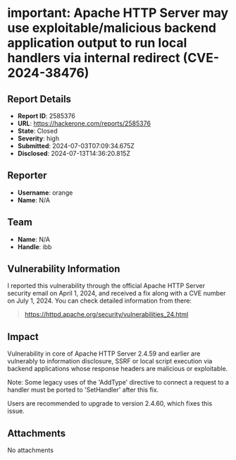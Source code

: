 # important: Apache HTTP Server may use exploitable/malicious backend application output to run local handlers via internal redirect (CVE-2024-38476)

## Report Details
- **Report ID**: 2585376
- **URL**: https://hackerone.com/reports/2585376
- **State**: Closed
- **Severity**: high
- **Submitted**: 2024-07-03T07:09:34.675Z
- **Disclosed**: 2024-07-13T14:36:20.815Z

## Reporter
- **Username**: orange
- **Name**: N/A

## Team
- **Name**: N/A
- **Handle**: ibb

## Vulnerability Information
I reported this vulnerability through the official Apache HTTP Server security email on April 1, 2024, and received a fix along with a CVE number on July 1, 2024. You can check detailed information from there:
> https://httpd.apache.org/security/vulnerabilities_24.html

## Impact

Vulnerability in core of Apache HTTP Server 2.4.59 and earlier are vulnerably to information disclosure, SSRF or local script execution via backend applications whose response headers are malicious or exploitable.

Note: Some legacy uses of the 'AddType' directive to connect a request to a handler must be ported to 'SetHandler' after this fix.

Users are recommended to upgrade to version 2.4.60, which fixes this issue.

## Attachments
No attachments
